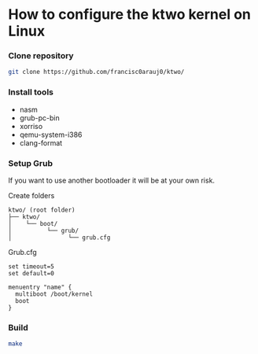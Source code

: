 # How to configure the ktwo kernel on Linux

### **Clone repository**

```bash
git clone https://github.com/francisc0arauj0/ktwo/
```

### **Install tools**

- nasm
- grub-pc-bin
- xorriso
- qemu-system-i386
- clang-format

### **Setup Grub** 
If you want to use another bootloader it will be at your own risk.

Create folders

```
ktwo/ (root folder)
├── ktwo/
│    └── boot/
│          └── grub/
│                └── grub.cfg
```

Grub.cfg

```
set timeout=5
set default=0

menuentry "name" {
  multiboot /boot/kernel
  boot
}
```

### **Build**

```bash
make
```
